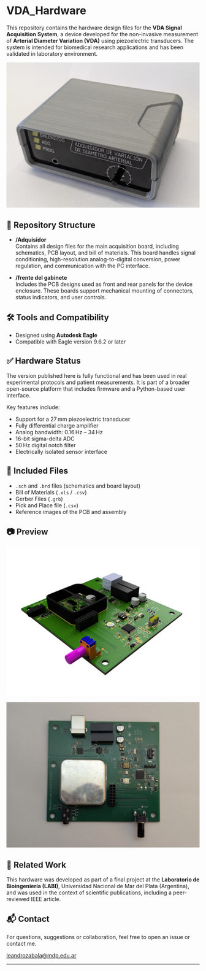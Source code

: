 # VDA_Hardware

This repository contains the hardware design files for the **VDA Signal Acquisition System**, a device developed for the non-invasive measurement of **Arterial Diameter Variation (VDA)** using piezoelectric transducers. The system is intended for biomedical research applications and has been validated in laboratory environment.

![Preview of the device](Fotos/equipo_terminado_perspectiva.jpg)
## 📁 Repository Structure

- **/Adquisidor**  
  Contains all design files for the main acquisition board, including schematics, PCB layout, and bill of materials. This board handles signal conditioning, high-resolution analog-to-digital conversion, power regulation, and communication with the PC interface.

- **/frente del gabinete**  
  Includes the PCB designs used as front and rear panels for the device enclosure. These boards support mechanical mounting of connectors, status indicators, and user controls.

## 🛠️ Tools and Compatibility

- Designed using **Autodesk Eagle**  
- Compatible with Eagle version 9.6.2 or later

## ✅ Hardware Status

The version published here is fully functional and has been used in real experimental protocols and patient measurements. It is part of a broader open-source platform that includes firmware and a Python-based user interface.

Key features include:

- Support for a 27 mm piezoelectric transducer
- Fully differential charge amplifier
- Analog bandwidth: 0.16 Hz – 34 Hz
- 16-bit sigma-delta ADC
- 50 Hz digital notch filter
- Electrically isolated sensor interface

## 📂 Included Files

- `.sch` and `.brd` files (schematics and board layout)
- Bill of Materials (`.xls` / `.csv`)
- Gerber Files (`.grb`)
- Pick and Place file (`.csv`)
- Reference images of the PCB and assembly
  
## 📷 Preview

![Preview of the device](Fotos\Render_PCB_Perspective_transparent.png)

![Preview of the device](Fotos\PCB_shield.jpg)

## 🧩 Related Work

This hardware was developed as part of a final project at the **Laboratorio de Bioingeniería (LABI)**, Universidad Nacional de Mar del Plata (Argentina), and was used in the context of scientific publications, including a peer-reviewed IEEE article.

## 📬 Contact

For questions, suggestions or collaboration, feel free to open an issue or contact me.

[leandrozabala@mdp.edu.ar](leandrozabala@mdp.edu.ar)

---
